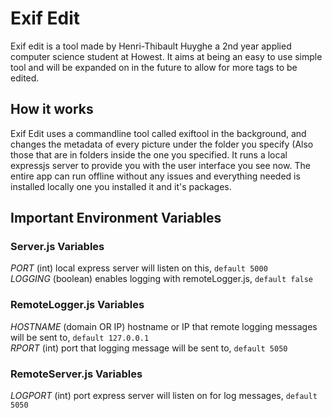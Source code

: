 # Exif Edit
Exif edit is a tool made by Henri-Thibault Huyghe a 2nd year applied computer science student at Howest. It aims at being an easy to use simple tool and will be expanded on in the future to allow for more tags to be edited.

## How it works
Exif Edit uses a commandline tool called exiftool in the background, and changes the metadata of every picture under the folder you specify (Also those that are in folders inside the one you specified. It runs a local expressjs server to provide you with the user interface you see now. The entire app can run offline without any issues and everything needed is installed locally one you installed it and it's packages.

## Important Environment Variables
### Server.js Variables
*PORT* (int) local express server will listen on this, `default 5000`<br>
*LOGGING* (boolean) enables logging with remoteLogger.js, `default false`<br>
### RemoteLogger.js Variables
*HOSTNAME* (domain OR IP) hostname or IP that remote logging messages will be sent to, `default 127.0.0.1`<br>
*RPORT* (int) port that logging message will be sent to, `default 5050`<br>
### RemoteServer.js Variables
*LOGPORT* (int) port express server will listen on for log messages, `default 5050`<br>
